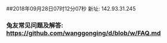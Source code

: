 ##2018年09月28日07时12分07秒 新址: 142.93.31.245
### 兔友常见问题及解答: https://github.com/wanggonging/d/blob/w/FAQ.md
